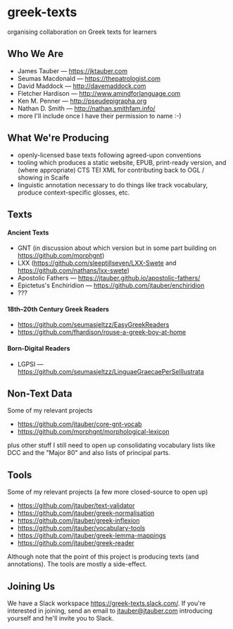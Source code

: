 # greek-texts

organising collaboration on Greek texts for learners

## Who We Are

* James Tauber — <https://jktauber.com>
* Seumas Macdonald — <https://thepatrologist.com>
* David Maddock — <http://davemaddock.com>
* Fletcher Hardison — <http://www.amindforlanguage.com>
* Ken M. Penner — <http://pseudepigrapha.org>
* Nathan D. Smith — <http://nathan.smithfam.info/>
* more I'll include once I have their permission to name :-)

## What We're Producing

* openly-licensed base texts following agreed-upon conventions
* tooling which produces a static website, EPUB, print-ready version, and (where appropriate) CTS TEI XML for contributing back to OGL / showing in Scaife
* linguistic annotation necessary to do things like track vocabulary, produce context-specific glosses, etc.

## Texts

#### Ancient Texts

* GNT (in discussion about which version but in some part building on <https://github.com/morphgnt>)
* LXX (<https://github.com/sleeptillseven/LXX-Swete> and <https://github.com/nathans/lxx-swete>)
* Apostolic Fathers — <https://jtauber.github.io/apostolic-fathers/>
* Epictetus's Enchiridion — <https://github.com/jtauber/enchiridion>
* ???

#### 18th–20th Century Greek Readers

* <https://github.com/seumasjeltzz/EasyGreekReaders>
* <https://github.com/fhardison/rouse-a-greek-boy-at-home>

#### Born-Digital Readers

* LGPSI — <https://github.com/seumasjeltzz/LinguaeGraecaePerSeIllustrata>

## Non-Text Data

Some of my relevant projects

* <https://github.com/jtauber/core-gnt-vocab>
* <https://github.com/morphgnt/morphological-lexicon>

plus other stuff I still need to open up consolidating vocabulary lists like DCC and the "Major 80" and also lists of principal parts.

## Tools

Some of my relevant projects (a few more closed-source to open up)

* <https://github.com/jtauber/text-validator>
* <https://github.com/jtauber/greek-normalisation>
* <https://github.com/jtauber/greek-inflexion>
* <https://github.com/jtauber/vocabulary-tools>
* <https://github.com/jtauber/greek-lemma-mappings>
* <https://github.com/jtauber/greek-reader>

Although note that the point of this project is producing texts (and annotations). The tools are mostly a side-effect.

## Joining Us

We have a Slack workspace <https://greek-texts.slack.com/>. If you're interested in joining, send an email to jtauber@jtauber.com introducing yourself and he'll invite you to Slack.
